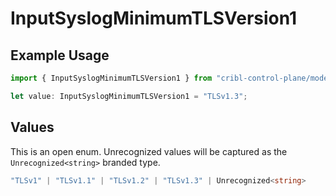 # InputSyslogMinimumTLSVersion1

## Example Usage

```typescript
import { InputSyslogMinimumTLSVersion1 } from "cribl-control-plane/models/operations";

let value: InputSyslogMinimumTLSVersion1 = "TLSv1.3";
```

## Values

This is an open enum. Unrecognized values will be captured as the `Unrecognized<string>` branded type.

```typescript
"TLSv1" | "TLSv1.1" | "TLSv1.2" | "TLSv1.3" | Unrecognized<string>
```